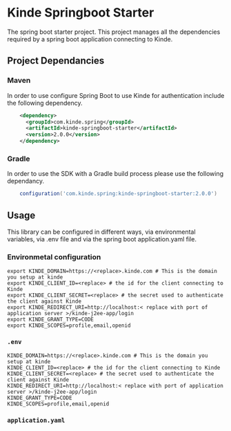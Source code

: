 # Kinde Springboot Starter

The spring boot starter project. This project manages all the dependencies required by a spring boot application connecting to Kinde.
## Project Dependancies

### Maven
In order to use configure Spring Boot to use Kinde for authentication include the following dependency.
```xml
    <dependency>
      <groupId>com.kinde.spring</groupId>
      <artifactId>kinde-springboot-starter</artifactId>
      <version>2.0.0</version>
    </dependency>
```
### Gradle
In order to use the SDK with a Gradle build process please use the following dependancy.
```groovy
    configuration('com.kinde.spring:kinde-springboot-starter:2.0.0')
```
## Usage
This library can be configured in different ways, via environmental variables, via .env file and via the spring boot application.yaml file.

### Environmetal configuration
```shell
export KINDE_DOMAIN=https://<replace>.kinde.com # This is the domain you setup at kinde
export KINDE_CLIENT_ID=<replace> # the id for the client connecting to Kinde
export KINDE_CLIENT_SECRET=<replace> # the secret used to authenticate the client against Kinde
export KINDE_REDIRECT_URI=http://localhost:< replace with port of application server >/kinde-j2ee-app/login
export KINDE_GRANT_TYPE=CODE
export KINDE_SCOPES=profile,email,openid
```

### `.env` 
```shell
KINDE_DOMAIN=https://<replace>.kinde.com # This is the domain you setup at kinde
KINDE_CLIENT_ID=<replace> # the id for the client connecting to Kinde
KINDE_CLIENT_SECRET=<replace> # the secret used to authenticate the client against Kinde
KINDE_REDIRECT_URI=http://localhost:< replace with port of application server >/kinde-j2ee-app/login
KINDE_GRANT_TYPE=CODE
KINDE_SCOPES=profile,email,openid
```

### `application.yaml`

